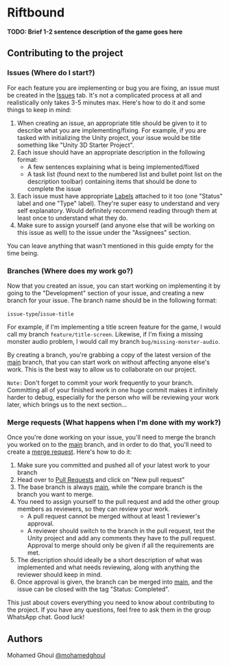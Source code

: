# Riftbound  
**TODO: Brief 1-2 sentence description of the game goes here**

## Contributing to the project
### Issues (Where do I start?)
For each feature you are implementing or bug you are fixing, an issue must be created in the [Issues](https://github.com/mohamedghoul/Riftbound/issues) tab. It's not a complicated process at all and realistically only takes 3-5 minutes max. Here's how to do it and some things to keep in mind: 
1. When creating an issue, an appropriate title should be given to it to describe what you are implementing/fixing. For example, if you are tasked with initializing the Unity project, your issue would be title something like "Unity 3D Starter Project".
2. Each issue should have an appropriate description in the following format:
   - A few sentences explaining what is being implemented/fixed
   - A task list (found next to the numbered list and bullet point list on the description toolbar) containing items that should be done to complete the issue
3. Each issue must have appropriate [Labels](https://github.com/mohamedghoul/Riftbound/labels) attached to it too (one "Status" label and one "Type" label). They're super easy to understand and very self explanatory. Would definitely recommend reading through them at least once to understand what they do.
4. Make sure to assign yourself (and anyone else that will be working on this issue as well) to the issue under the "Assignees" section.

You can leave anything that wasn't mentioned in this guide empty for the time being.

### Branches (Where does my work go?)
Now that you created an issue, you can start working on implementing it by going to the "Development" section of your issue, and creating a new branch for your issue. The branch name should be in the following format:  

`issue-type`/`issue-title`

For example, if I'm implementing a title screen feature for the game, I would call my branch `feature/title-screen`. Likewise, if I'm fixing a missing monster audio problem, I would call my branch `bug/missing-monster-audio`.

By creating a branch, you're grabbing a copy of the latest version of the [main](https://github.com/mohamedghoul/Riftbound) branch, that you can start work on without affecting anyone else's work. This is the best way to allow us to collaborate on our project.

`Note:` Don't forget to commit your work frequently to your branch. Committing all of your finished work in one huge commit makes it infinitely harder to debug, especially for the person who will be reviewing your work later, which brings us to the next section...

### Merge requests (What happens when I'm done with my work?)  
Once you're done working on your issue, you'll need to merge the branch you worked on to the [main](https://github.com/mohamedghoul/Riftbound) branch, and in order to do that, you'll need to create a [merge request](https://github.com/mohamedghoul/Riftbound/pulls). Here's how to do it:

1. Make sure you committed and pushed all of your latest work to your branch
2. Head over to [Pull Requests](https://github.com/mohamedghoul/Riftbound/pulls) and click on "New pull request"
3. The base branch is always [main](https://github.com/mohamedghoul/Riftbound), while the compare branch is the branch you want to merge.
4. You need to assign yourself to the pull request and add the other group members as reviewers, so they can review your work. 
   - A pull request cannot be merged without at least 1 reviewer's approval.
   - A reviewer should switch to the branch in the pull request, test the Unity project and add any comments they have to the pull request. Approval to merge should only be given if all the requirements are met.
5. The description should ideally be a short description of what was implemented and what needs reviewing, along with anything the reviewer should keep in mind.
6. Once approval is given, the branch can be merged into [main](https://github.com/mohamedghoul/Riftbound), and the issue can be closed with the tag "Status: Completed".

This just about covers everything you need to know about contributing to the project. If you have any questions, feel free to ask them in the group WhatsApp chat. Good luck!

## Authors  
Mohamed Ghoul [@mohamedghoul](https://github.com/mohamedghoul)